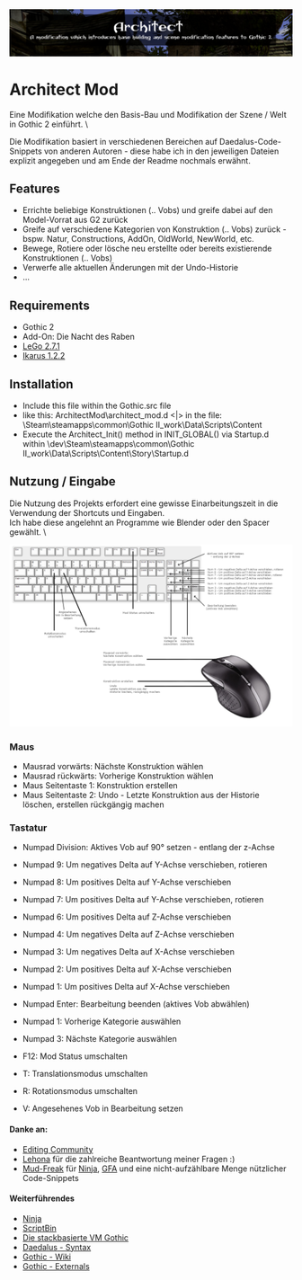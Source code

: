 <img src="docs/architect_g2_banner.png">  

# Architect Mod
Eine Modifikation welche den Basis-Bau und Modifikation der Szene / Welt in Gothic 2 einführt. \

Die Modifikation basiert in verschiedenen Bereichen auf Daedalus-Code-Snippets von anderen Autoren - diese habe ich in den jeweiligen Dateien explizit angegeben und am Ende der Readme nochmals erwähnt.

## Features
- Errichte beliebige Konstruktionen (.. Vobs) und greife dabei auf den Model-Vorrat aus G2 zurück
- Greife auf verschiedene Kategorien von Konstruktion (.. Vobs) zurück - bspw. Natur, Constructions, AddOn, OldWorld, NewWorld, etc. 
- Bewege, Rotiere oder lösche neu erstellte oder bereits existierende Konstruktionen (.. Vobs)
- Verwerfe alle aktuellen Änderungen mit der Undo-Historie
- ...

## Requirements
- Gothic 2 
- Add-On: Die Nacht des Raben
- [LeGo 2.7.1](https://github.com/Lehona/LeGo/releases/tag/v2.7.1)
- [Ikarus 1.2.2](https://github.com/Lehona/Ikarus/releases/tag/v1.2.2)

## Installation
- Include this file within the Gothic.src file
 - like this: ArchitectMod\architect_mod.d <|> in the file: <root>\Steam\steamapps\common\Gothic II\_work\Data\Scripts\Content
- Execute the Architect_Init() method in INIT_GLOBAL() via Startup.d within <root>\dev\Steam\steamapps\common\Gothic II\_work\Data\Scripts\Content\Story\Startup.d

## Nutzung / Eingabe
Die Nutzung des Projekts erfordert eine gewisse Einarbeitungszeit in die Verwendung der Shortcuts und Eingaben. \
Ich habe diese angelehnt an Programme wie Blender oder den Spacer gewählt. \

<img src="docs/architect_g2_usage.png">  

### Maus
- Mausrad vorwärts: Nächste Konstruktion wählen
- Mausrad rückwärts: Vorherige Konstruktion wählen
- Maus Seitentaste 1: Konstruktion erstellen
- Maus Seitentaste 2: Undo - Letzte Konstruktion aus der Historie löschen, erstellen rückgängig machen

### Tastatur
- Numpad Division: Aktives Vob auf 90° setzen - entlang der z-Achse
- Numpad 9: Um negatives Delta auf Y-Achse verschieben, rotieren
- Numpad 8: Um positives Delta auf Y-Achse verschieben
- Numpad 7: Um positives Delta auf Y-Achse verschieben, rotieren
- Numpad 6: Um positives Delta auf Z-Achse verschieben
- Numpad 4: Um negatives Delta auf Z-Achse verschieben
- Numpad 3: Um negatives Delta auf X-Achse verschieben
- Numpad 2: Um positives Delta auf X-Achse verschieben
- Numpad 1: Um positives Delta auf X-Achse verschieben
- Numpad Enter: Bearbeitung beenden (aktives Vob abwählen)

- Numpad 1: Vorherige Kategorie auswählen
- Numpad 3: Nächste Kategorie auswählen

- F12: Mod Status umschalten
- T: Translationsmodus umschalten
- R: Rotationsmodus umschalten
- V: Angesehenes Vob in Bearbeitung setzen


#### Danke an:
- [Editing Community](https://forum.worldofplayers.de/forum/forums/104-Editing)
- [Lehona](https://github.com/Lehona/LeGo/) für die zahlreiche Beantwortung meiner Fragen :)
- [Mud-Freak](https://github.com/szapp/) für [Ninja](https://github.com/szapp/Ninja), [GFA](https://github.com/szapp/GothicFreeAim/) und eine nicht-aufzählbare Menge nützlicher Code-Snippets

#### Weiterführendes
- [Ninja](https://forum.worldofplayers.de/forum/threads/1515286-Ninja)
- [ScriptBin](https://forum.worldofplayers.de/forum/threads/1495001-Scriptsammlung-ScriptBin)
- [Die stackbasierte VM Gothic](https://forum.worldofplayers.de/forum/threads/907096-WIP-Tutorial-Fortgeschritten-bis-Experten-Die-Gothic-dat-und-der-Datenstack)
- [Daedalus - Syntax](https://www.worldofgothic.de/modifikation/index.php?go=daedalus)
- [Gothic - Wiki](https://wiki.worldofgothic.de/doku.php)
- [Gothic - Externals](https://www.worldofgothic.de/modifikation/index.php?go=g2functions)


